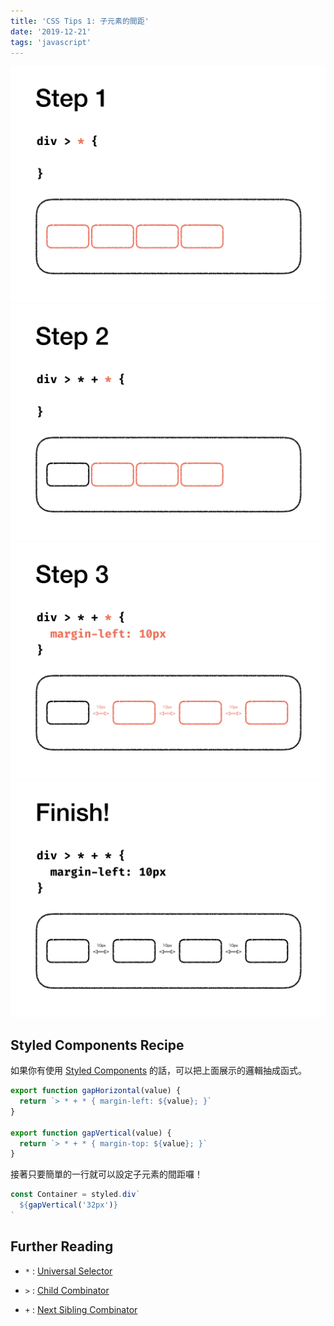 ```yaml
---
title: 'CSS Tips 1: 子元素的間距'
date: '2019-12-21'
tags: 'javascript'
---
```


![Step 1](../images/css-gap/css-gap.001.jpeg)
![Step 2](../images/css-gap/css-gap.002.jpeg)
![Step 3](../images/css-gap/css-gap.003.jpeg)
![Step 4](../images/css-gap/css-gap.004.jpeg)

## Styled Components Recipe

如果你有使用 [Styled Components](https://www.styled-components.com/) 的話，可以把上面展示的邏輯抽成函式。

```js
export function gapHorizontal(value) {
  return `> * + * { margin-left: ${value}; }`
}

export function gapVertical(value) {
  return `> * + * { margin-top: ${value}; }`
}
```

接著只要簡單的一行就可以設定子元素的間距囉！

```js
const Container = styled.div`
  ${gapVertical('32px')}
`
```

## Further Reading

- `*` : [Universal Selector](https://drafts.csswg.org/selectors-3/#universal-selector)
- `>` : [Child Combinator](https://drafts.csswg.org/selectors-3/#child-combinators)

- `+` : [Next Sibling Combinator](https://drafts.csswg.org/selectors-3/#adjacent-sibling-combinators)

